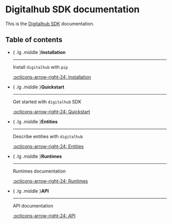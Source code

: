 # Digitalhub SDK documentation

This is the [Digitalhub SDK](https://github.com/scc-digitalhub/digitalhub-sdk) documentation.

## Table of contents

<div class="grid cards" markdown>

- { .lg .middle }__Installation__

    ---

    Install `digitalhub` with `pip`

    [:octicons-arrow-right-24: Installation](./install.md)

- { .lg .middle }__Quickstart__

    ---

    Get started with `digitalhub` SDK

    [:octicons-arrow-right-24: Quickstart](./quickstart.md)

- { .lg .middle }__Entities__

    ---

    Describe entities with `digitalhub`

    [:octicons-arrow-right-24: Entities](./objects/entities.md)

- { .lg .middle }__Runtimes__

    ---

    Runtimes documentation

    [:octicons-arrow-right-24: Runtimes](./runtimes/runtimes.md)

- { .lg .middle }__API__

    ---

    API documentation

    [:octicons-arrow-right-24: API](./api/api.md)

</div>

